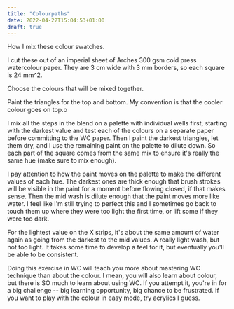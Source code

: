```yaml
---
title: "Colourpaths"
date: 2022-04-22T15:04:53+01:00
draft: true
---
```


How I mix these colour swatches.

I cut these out of an imperial sheet of Arches 300 gsm cold press watercolour paper.  They are 3 cm wide with 3 mm borders, so each square is 24 mm^2.  

Choose the colours that will be mixed together.  

Paint the triangles for the top and bottom.  My convention is that the cooler colour goes on top.o

I mix all the steps in the blend on a palette with individual wells first, starting with the darkest value and test each of the colours on a separate paper before committing to the WC paper. Then I paint the darkest triangles, let them dry, and I use the remaining paint on the palette to dilute down. So each part of the square comes from the same mix to ensure it's really the same hue (make sure to mix enough).

I pay attention to how the paint moves on the palette to make the different values of each hue. The darkest ones are thick enough that brush strokes will be visible in the paint for a moment before flowing closed, if that makes sense. Then the mid wash is dilute enough that the paint moves more like water. I feel like I'm still trying to perfect this and I sometimes go back to touch them up where they were too light the first time, or lift some if they were too dark.

For the lightest value on the X strips, it's about the same amount of water again as going from the darkest to the mid values. A really light wash, but not too light. It takes some time to develop a feel for it, but eventually you'll be able to be consistent. 

Doing this exercise in WC will teach you more about mastering WC technique than about the colour. I mean, you will also learn about colour, but there is SO much to learn about using WC. If you attempt it, you're in for a big challenge -- big learning opportunity, big chance to be frustrated.  If you want to play with the colour in easy mode, try acrylics I guess.  


